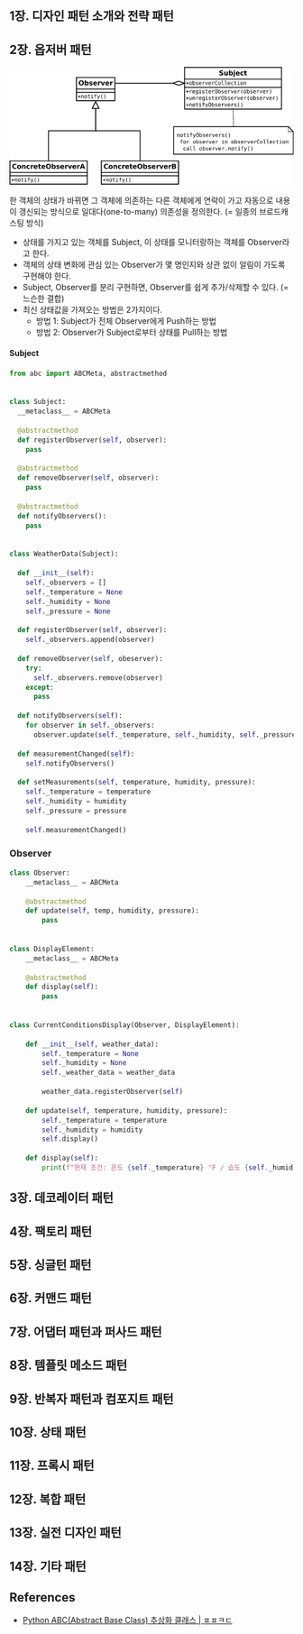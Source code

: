 ## 1장. 디자인 패턴 소개와 전략 패턴

## 2장. 옵저버 패턴

![observer-uml](./images/observer.png)

한 객체의 상태가 바뀌면 그 객체에 의존하는 다른 객체에게 연락이 가고 자동으로 내용이 갱신되는 방식으로 일대다(one-to-many) 의존성을 정의한다. (= 일종의 브로드캐스팅 방식)

- 상태를 가지고 있는 객체를 Subject, 이 상태를 모니터랑하는 객체를 Observer라고 한다.
- 객체의 상태 변화에 관심 있는 Observer가 몇 명인지와 상관 없이 알림이 가도록 구현해야 한다.
- Subject, Observer를 분리 구현하면, Observer를 쉽게 추가/삭제할 수 있다. (= 느슨한 결합)
- 최신 상태값을 가져오는 방법은 2가지이다.
  - 방법 1: Subject가 전체 Observer에게 Push하는 방법
  - 방법 2: Observer가 Subject로부터 상태를 Pull하는 방법

#### Subject

```python
from abc import ABCMeta, abstractmethod


class Subject:
  __metaclass__ = ABCMeta

  @abstractmethod
  def registerObserver(self, observer):
    pass
  
  @abstractmethod
  def removeObserver(self, observer):
    pass

  @abstractmethod
  def notifyObservers():
    pass


class WeatherData(Subject):

  def __init__(self):
    self._observers = []
    self._temperature = None
    self._humidity = None
    self._pressure = None

  def registerObserver(self, observer):
    self._observers.append(observer)
  
  def removeObserver(self, obeserver):
    try:
      self._observers.remove(observer)
    except:
      pass
  
  def notifyObservers(self):
    for observer in self._observers:
      observer.update(self._temperature, self._humidity, self._pressure)
    
  def measurementChanged(self):
    self.notifyObservers()
  
  def setMeasurements(self, temperature, humidity, pressure):
    self._temperature = temperature
    self._humidity = humidity
    self._pressure = pressure

    self.measurementChanged()
```

### Observer

```python
class Observer:
    __metaclass__ = ABCMeta

    @abstractmethod
    def update(self, temp, humidity, pressure):
        pass


class DisplayElement:
    __metaclass__ = ABCMeta

    @abstractmethod
    def display(self):
        pass


class CurrentConditionsDisplay(Observer, DisplayElement):
  
    def __init__(self, weather_data):
        self._temperature = None
        self._humidity = None
        self._weather_data = weather_data

        weather_data.registerObserver(self)

    def update(self, temperature, humidity, pressure):
        self._temperature = temperature
        self._humidity = humidity
        self.display()

    def display(self):
        print(f"현재 조건: 온도 {self._temperature} °F / 습도 {self._humidity}");
```



## 3장. 데코레이터 패턴

## 4장. 팩토리 패턴

## 5장. 싱글턴 패턴

## 6장. 커맨드 패턴

## 7장. 어댑터 패턴과 퍼사드 패턴

## 8장. 템플릿 메소드 패턴

## 9장. 반복자 패턴과 컴포지트 패턴

## 10장. 상태 패턴

## 11장. 프록시 패턴

## 12장. 복합 패턴

## 13장. 실전 디자인 패턴

## 14장. 기타 패턴

## References

- [Python ABC(Abstract Base Class) 추상화 클래스 | ㅍㅍㅋㄷ](https://bluese05.tistory.com/61)
